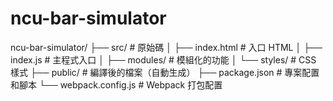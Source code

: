 # ncu-bar-simulator

ncu-bar-simulator/
├── src/                    # 原始碼
│   ├── index.html         # 入口 HTML
│   ├── index.js           # 主程式入口
│   ├── modules/           # 模組化的功能
│   └── styles/            # CSS 樣式
├── public/                # 編譯後的檔案（自動生成）
├── package.json           # 專案配置和腳本
└── webpack.config.js      # Webpack 打包配置